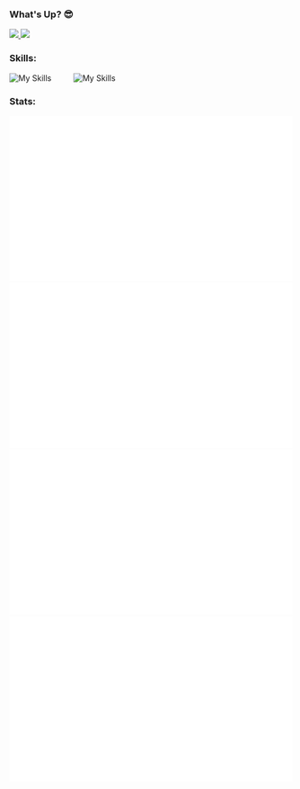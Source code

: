### What's Up? 😎
<p align="left">
  <a href="https://discordapp.com/users/762782226307350599">
    <img src="https://skillicons.dev/icons?i=discord" />
  </a>
  <a href="https://twitter.com/@kuboids">
    <img src="https://skillicons.dev/icons?i=twitter" />
  </a>
</p>

<h3 align="left">Skills:</h3>
  
  ![My Skills](https://skillicons.dev/icons?i=js,html,css,py,c,cpp,java,nodejs,git&perline=3&theme=dark)&nbsp;&nbsp;&nbsp;&nbsp;&nbsp;&nbsp;&nbsp;&nbsp;&nbsp;&nbsp;![My Skills](https://skillicons.dev/icons?i=ae,pr,au,ps,ai,vscode,vim,neovim,bash&perline=3&theme=dark)&nbsp;&nbsp;&nbsp;&nbsp;&nbsp;&nbsp;&nbsp;&nbsp;&nbsp;&nbsp;&nbsp;&nbsp;&nbsp;

<h3 align="left">Stats:</h3>

![](https://raw.githubusercontent.com/ishaanko/github-stats/master/generated/overview.svg#gh-dark-mode-only)
![](https://raw.githubusercontent.com/ishaanko/github-stats/master/generated/overview.svg#gh-light-mode-only)
![](https://raw.githubusercontent.com/ishaanko/github-stats/master/generated/languages.svg#gh-dark-mode-only)
![](https://raw.githubusercontent.com/ishaanko/github-stats/master/generated/languages.svg#gh-light-mode-only)



